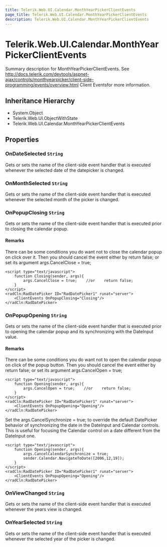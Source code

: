 ```yaml
---
title: Telerik.Web.UI.Calendar.MonthYearPickerClientEvents
page_title: Telerik.Web.UI.Calendar.MonthYearPickerClientEvents
description: Telerik.Web.UI.Calendar.MonthYearPickerClientEvents
---
```


# Telerik.Web.UI.Calendar.MonthYearPickerClientEvents

Summary description for MonthYearPickerClientEvents.
            See http://docs.telerik.com/devtools/aspnet-ajax/controls/monthyearpicker/client-side-programming/events/overview.html Client Eventsfor more information.

## Inheritance Hierarchy

* System.Object
* Telerik.Web.UI.ObjectWithState
* Telerik.Web.UI.Calendar.MonthYearPickerClientEvents

## Properties

###  OnDateSelected `String`

Gets or sets the name of the client-side event handler that is executed whenever
                the selected date of the datepicker is changed.

###  OnMonthSelected `String`

Gets or sets the name of the client-side event handler that is executed whenever the selected month of the picker is changed.

###  OnPopupClosing `String`

Gets or sets the name of the client-side event handler that is executed prior to
            closing the calendar popup.

#### Remarks
There can be some conditions you do want not to close the calendar popup on
click over it. Then you should cancel the event either by return false; or
set its argument args.CancelClose = true;
````ASPX
<script type="text/javascript">
    function Closing(sender, args){    
        args.CancelClose = true;    //or    return false;
    }
</script>
<radCln:RadDatePicker ID="RadDatePicker1" runat="server">
    <ClientEvents OnPopupClosing="Closing"/>
</radCln:RadDatePicker>
````
###  OnPopupOpening `String`

Gets or sets the name of the client-side event handler that is executed prior to
            opening the calendar popup and its synchronizing with the DateInput value.

#### Remarks
There can be some conditions you do want not to open the calendar popup on
                click of the popup button. Then you should cancel the event either by return
                false; or set its argument args.CancelOpen = true;
````ASPX
<script type="text/javascript">
    function Opening(sender, args){    
        args.CancelOpen = true;    //or    return false;
    }
</script>
<radCln:RadDatePicker ID="RadDatePicker1" runat="server">    
    <ClientEvents OnPopupOpening="Opening"/>
</radCln:RadDatePicker>
````
Set the args.CancelSynchronize = true; to override the default
DatePicker behavior of synchronizing the date in the DateInput and Calendar
controls. This is useful for focusing the Calendar control on a date different from
the DateInput one.
````ASPX
<script type="text/javascript">
    function Opening(sender, args){    
        args.CancelCalendarSynchronize = true;    
        sender.Calendar.NavigateToDate([2006,12,19]);
    }
</script>
<radCln:RadDatePicker ID="RadDatePicker1" runat="server"> 
    <ClientEvents OnPopupOpening="Opening"/>
</radCln:RadDatePicker>
````

###  OnViewChanged `String`

Gets or sets the name of the client-side event handler that is executed whenever the years view is changed.

###  OnYearSelected `String`

Gets or sets the name of the client-side event handler that is executed whenever the selected year of the picker is changed.

